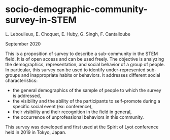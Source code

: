 # socio-demographic-community-survey-in-STEM
L. Leboulleux, E. Choquet, E. Huby, G. Singh, F. Cantalloube

September 2020

This is a proposition of survey to describe a sub-community in the STEM field. It is of open access and can be used freely.
The objective is analyzing the demographics,  representation, and social behavior of a group of people. 
In particular, this survey can be used to identify under-represented sub-groups and inappropriate habits or behaviors.
It addresses different social characteristics:
- the general demographics of the sample of people to which the survey is addressed,
- the visibility and the ability of the participants to self-promote during a specific social event (ex: conference),
- their visibility and their recognition in the field in general,
- the occurrence of unprofessional behaviors in this community.

This survey was developed and first used at the Spirit of Lyot conference held in 2019 in Tokyo, Japan.
